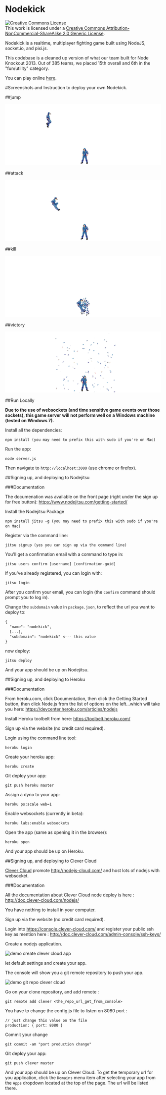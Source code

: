 Nodekick
========

<a rel="license" href="http://creativecommons.org/licenses/by-nc-sa/2.0/"><img alt="Creative Commons License" style="border-width:0" src="http://i.creativecommons.org/l/by-nc-sa/2.0/88x31.png" /></a><br />This work is licensed under a <a rel="license" href="http://creativecommons.org/licenses/by-nc-sa/2.0/">Creative Commons Attribution-NonCommercial-ShareAlike 2.0 Generic License</a>.

Nodekick is a realtime, multiplayer fighting game built using NodeJS, socket.io, and pixi.js.

This codebase is a cleaned up version of what our team built for Node Knockout 2013. Out of 385 teams, we placed 15th overall and 6th in the "fun/utility" category.

You can play online [here](http://nodekick.jit.su).

#Screenshots and Instruction to deploy your own Nodekick.

##jump

<img src="/ss_jump.png" />

##attack

<img src="/ss_attack.png" />

##kill

<img src="/ss_kill.png" />

##victory

<img src="/ss_victory.png" />

##Run Locally

**Due to the use of websockets (and time sensitive game events over those sockets), this game server will not perform well on a Windows machine (tested on Windows 7).**

Install all the dependencies:

    npm install (you may need to prefix this with sudo if you're on Mac)

Run the app:

    node server.js

Then navigate to `http://localhost:3000` (use chrome or firefox).

##Signing up, and deploying to Nodejitsu

###Documentation

The documenation was available on the front page (right under the sign up for free button): https://www.nodejitsu.com/getting-started/

Install the Nodejitsu Package

    npm install jitsu -g (you may need to prefix this with sudo if you're on Mac)

Register via the command line:

    jitsu signup (yes you can sign up via the command line)

You'll get a confirmation email with a command to type in:

    jitsu users confirm [username] [confirmation-guid]

If you've already registered, you can login with:

    jitsu login

After you confirm your email, you can login (the `confirm` command should prompt you to log in).

Change the `subdomain` value in `package.json`, to reflect the url you want to deploy to:

    {
      "name": "nodekick",
      [...],
      "subdomain": "nodekick" <--- this value
    }

now deploy:

    jitsu deploy

And your app should be up on Nodejitsu.

##Signing up, and deploying to Heroku

###Documentation

From heroku.com, click Documentation, then click the Getting Started button, then click Node.js from the list of options on the left...which will take you here: https://devcenter.heroku.com/articles/nodejs 

Install Heroku toolbelt from here: https://toolbelt.heroku.com/

Sign up via the website (no credit card required).

Login using the command line tool:

    heroku login

Create your heroku app:

    heroku create

Git deploy your app:

    git push heroku master

Assign a dyno to your app:

    heroku ps:scale web=1

Enable websockets (currently in beta):

    heroku labs:enable websockets

Open the app (same as opening it in the browser):

    heroku open

And your app should be up on Heroku.

##Signing up, and deploying to Clever Cloud

[Clever Cloud](http://www.clever-cloud.com) promote http://nodejs-cloud.com/ and host lots of nodejs with websocket.

###Documentation

All the documentation about Clever Cloud node deploy is here : http://doc.clever-cloud.com/nodejs/

You have nothing to install in your computer.

Sign up via the website (no credit card required).

Login into https://console.clever-cloud.com/ and register your public ssh key as mention here : http://doc.clever-cloud.com/admin-console/ssh-keys/

Create a nodejs application.

![demo create clever cloud app](http://i.imgur.com/kBCD71w.png)

let default settings and create your app. 

The console will show you a git remote repository to push your app. 

![demo git repo clever cloud](http://i.imgur.com/lRzseIt.png)

Go on your clone repository, and add remote :

    git remote add clever <the_repo_url_get_from_console>
    
You have to change the config.js file to listen on 8080 port :

    // just change this value on the file
    production: { port: 8080 }
    
Commit your change

    git commit -am "port production change"

Git deploy your app:

    git push clever master

And your app should be up on Clever Cloud. To get the temporary url for you application, click the `Domains` menu item after selecting your app from the `Apps` dropdown located at the top of the page. The url will be listed there.
